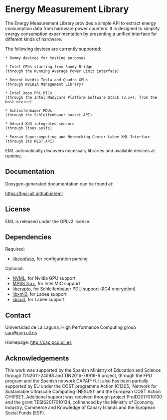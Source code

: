 Energy Measurement Library
==========================
The Energy Measurement Library provides a simple API to extract energy
consumption data from hardware power counters. It is designed to simplify energy
consumption experimentation by presenting a unified interface for different
kinds of hardware.

The following devices are currently supported:

	* Dummy devices for testing purposes

	* Intel CPUs starting from Sandy Bridge
	(through the Running Average Power Limit interface)

	* Recent Nvidia Tesla and Quadro GPUs
	(through NVIDIA Management Library)

	* Intel Xeon Phi MICs
	(through the Intel Manycore Platform Software Stack (3.x+), from the host device)

	* Schleifenbauer PDUs
	(through the Schleifenbauer socket API)

	* Odroid-XU3 integrated sensors
	(through linux sysfs)

	* Poznań Supercomputing and Networking Center Labee XML Interface 
	(through its REST API)

EML automatically discovers necessary libraries and available devices at runtime.

Documentation
-------------
Doxygen-generated documentation can be found at:

https://hpc-ull.github.io/eml

License
-------
EML is released under the GPLv2 license.

Dependencies
------------
Required:
* [libconfuse](https://github.com/martinh/libconfuse), for configuration parsing

Optional:
* [NVML](https://developer.nvidia.com/nvidia-management-library-nvml), for Nvidia GPU support
* [MPSS 3.x+](https://software.intel.com/en-us/articles/intel-manycore-platform-software-stack-mpss), for Intel MIC support
* [libcrypto](https://www.openssl.org), for Schleifenbauer PDU support (RC4 encryption)
* [libxml2](https://xmlsoft.org), for Labee support
* [libcurl](https://curl.haxx.se/libcurl/), for Labee support


Contact
-------
Universidad de La Laguna, High Performance Computing group <cap@pcg.ull.es>

Homepage: http://cap.pcg.ull.es

Acknowledgements
----------------
This work was supported by the Spanish Ministry of Education and Science through 
TIN2011-24598 and TIN2016-78919-R project, through the FPU program and the Spanish network CAPAP-H. 
It also has been partially supported by EU under the COST programme Action IC1305, 
‘Network for Sustainable Ultrascale Computing (NESUS)’ and the European COST Action CHIPSET.
Additional support was received through project ProID2017010130 and the grant TESIS2017010134,
cofinanced by the Ministry of Economy, Industry, Commerce and Knowledge of Canary Islands and
the European Social Funds (ESF).



